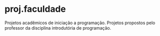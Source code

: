 # proj.faculdade
Projetos acadêmicos de iniciação a programação.
Projetos propostos pelo professor da disciplina introdutória de programação.





